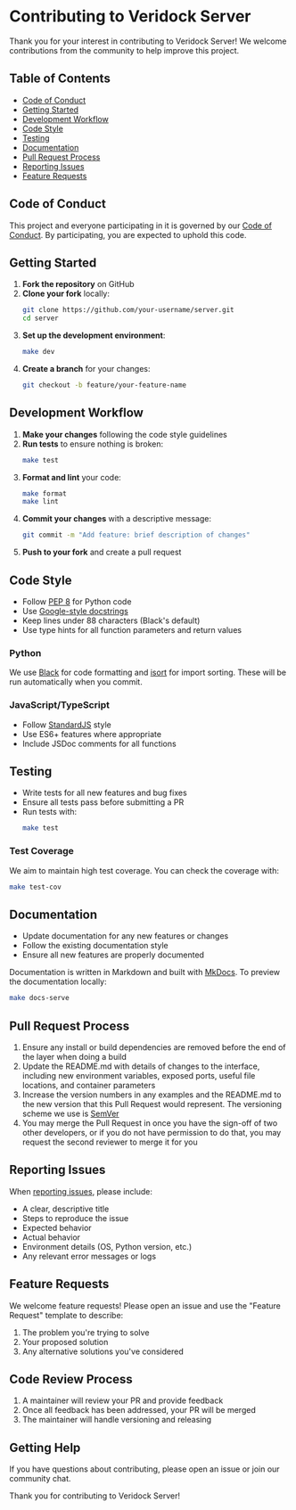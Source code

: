 # Contributing to Veridock Server

Thank you for your interest in contributing to Veridock Server! We welcome contributions from the community to help improve this project.

## Table of Contents

- [Code of Conduct](#code-of-conduct)
- [Getting Started](#getting-started)
- [Development Workflow](#development-workflow)
- [Code Style](#code-style)
- [Testing](#testing)
- [Documentation](#documentation)
- [Pull Request Process](#pull-request-process)
- [Reporting Issues](#reporting-issues)
- [Feature Requests](#feature-requests)

## Code of Conduct

This project and everyone participating in it is governed by our [Code of Conduct](CODE_OF_CONDUCT.md). By participating, you are expected to uphold this code.

## Getting Started

1. **Fork the repository** on GitHub
2. **Clone your fork** locally:
   ```bash
   git clone https://github.com/your-username/server.git
   cd server
   ```
3. **Set up the development environment**:
   ```bash
   make dev
   ```
4. **Create a branch** for your changes:
   ```bash
   git checkout -b feature/your-feature-name
   ```

## Development Workflow

1. **Make your changes** following the code style guidelines
2. **Run tests** to ensure nothing is broken:
   ```bash
   make test
   ```
3. **Format and lint** your code:
   ```bash
   make format
   make lint
   ```
4. **Commit your changes** with a descriptive message:
   ```bash
   git commit -m "Add feature: brief description of changes"
   ```
5. **Push to your fork** and create a pull request

## Code Style

- Follow [PEP 8](https://www.python.org/dev/peps/pep-0008/) for Python code
- Use [Google-style docstrings](https://google.github.io/styleguide/pyguide.html#38-comments-and-docstrings)
- Keep lines under 88 characters (Black's default)
- Use type hints for all function parameters and return values

### Python

We use [Black](https://github.com/psf/black) for code formatting and [isort](https://pycqa.github.io/isort/) for import sorting. These will be run automatically when you commit.

### JavaScript/TypeScript

- Follow [StandardJS](https://standardjs.com/) style
- Use ES6+ features where appropriate
- Include JSDoc comments for all functions

## Testing

- Write tests for all new features and bug fixes
- Ensure all tests pass before submitting a PR
- Run tests with:
  ```bash
  make test
  ```

### Test Coverage

We aim to maintain high test coverage. You can check the coverage with:

```bash
make test-cov
```

## Documentation

- Update documentation for any new features or changes
- Follow the existing documentation style
- Ensure all new features are properly documented

Documentation is written in Markdown and built with [MkDocs](https://www.mkdocs.org/). To preview the documentation locally:

```bash
make docs-serve
```

## Pull Request Process

1. Ensure any install or build dependencies are removed before the end of the layer when doing a build
2. Update the README.md with details of changes to the interface, including new environment variables, exposed ports, useful file locations, and container parameters
3. Increase the version numbers in any examples and the README.md to the new version that this Pull Request would represent. The versioning scheme we use is [SemVer](http://semver.org/)
4. You may merge the Pull Request in once you have the sign-off of two other developers, or if you do not have permission to do that, you may request the second reviewer to merge it for you

## Reporting Issues

When [reporting issues](https://github.com/veridock/server/issues), please include:

- A clear, descriptive title
- Steps to reproduce the issue
- Expected behavior
- Actual behavior
- Environment details (OS, Python version, etc.)
- Any relevant error messages or logs

## Feature Requests

We welcome feature requests! Please open an issue and use the "Feature Request" template to describe:

1. The problem you're trying to solve
2. Your proposed solution
3. Any alternative solutions you've considered

## Code Review Process

1. A maintainer will review your PR and provide feedback
2. Once all feedback has been addressed, your PR will be merged
3. The maintainer will handle versioning and releasing

## Getting Help

If you have questions about contributing, please open an issue or join our community chat.

Thank you for contributing to Veridock Server!
